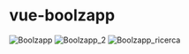 # vue-boolzapp
![Boolzapp](https://user-images.githubusercontent.com/109558656/226493141-074d0048-2e13-4a39-8b4c-032095928335.png)
![Boolzapp_2](https://user-images.githubusercontent.com/109558656/226493143-376ebb6a-e609-469e-b37e-bb0f541286cf.png)
![Boolzapp_ricerca](https://user-images.githubusercontent.com/109558656/226493150-5c8c0bcb-dddb-441f-baee-4ea49956dd68.png)
